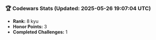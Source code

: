 ### 🏆 Codewars Stats (Updated: 2025-05-26 19:07:04 UTC)

- **Rank:** 8 kyu
- **Honor Points:** 3
- **Completed Challenges:** 1
